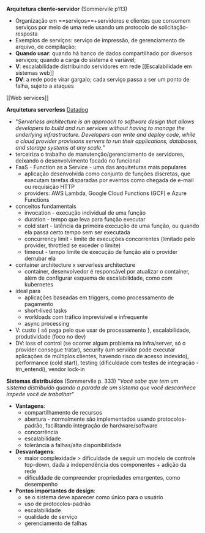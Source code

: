 **Arquitetura cliente-servidor** (Sommervile p113)
* Organização em ==serviços==+servidores e clientes que consomem serviços por meio de uma rede usando um protocolo de solicitação-resposta
* Exemplos de serviços: serviço de impressão, de gerenciamento de arquivo, de compilação;
* **Quando usar**: quando há banco de dados compartilhado por diversos serviços; quando a carga do sistema é variável;
* **V**: escalabilidade distribuindo servidores em rede [[Escalabilidade em sistemas web]]
* **DV**: a rede pode virar gargalo; cada serviço passa a ser um ponto de falha, sujeito a ataques

[[Web services]]

**Arquitetura serverless** [Datadog](https://www.datadoghq.com/knowledge-center/serverless-architecture/)
* "*Serverless architecture is an approach to software design that allows developers to build and run services without having to manage the underlying infrastructure. Developers can write and deploy code, while a cloud provider provisions servers to run their applications, databases, and storage systems at any scale.*"
* terceiriza o trabalho de manutenção/gerenciamento de servidores, deixando o desenvolvimento focado no funcional
* FaaS - Function as a Service - uma das arquiteturas mais populares
	* aplicação desenvolvida como conjunto de funções discretas, que executam tarefas disparadas por eventos como chegada de e-mail ou requisição HTTP
	* providers: AWS Lambda, Google Cloud Functions (GCF) e Azure Functions
* conceitos fundamentais
	* invocation - execução individual de uma função
	* duration - tempo que leva para função executar
	* cold start - latência da primeira execução de uma função, ou quando ela passa certo tempo sem ser executada
	* concurrency limit - limite de execuções concorrentes (limitado pelo provider, throttled se exceder o limite)
	* timeout - tempo limite de execução de função até o provider derrubar ela
* container architecture x serverless architecture
	* container, desenvolvedor é responsável por atualizar o container, além de configurar esquema de escalabilidade, como com kubernetes
* ideal para
	* aplicações baseadas em triggers, como processamento de pagamento
	* short-lived tasks
	* workloads com tráfico imprevisível e infrequente
	* async processing
* V: custo { só paga pelo que usar de processamento }, escalabilidade, produtividade (foco no dev) 
* DV: loss of control (se ocorrer algum problema na infra/server, só o provider consegue tratar), security (um servidor pode executar aplicações de múltiplos clientes, havendo risco de acesso indevido), performance (cold start), testing (dificuldade com testes de integração - #n_entendi), vendor lock-in


**Sistemas distribuídos** (Sommervile p. 333)
"*Você sabe que tem um sistema distribuído quando a parada de um sistema que você desconhece impede você de trabalhar*"
* **Vantagens**:
	* compartilhamento de recursos
	* abertura - normalmente são implementados usando protocolos-padrão, facilitando integração de hardware/software
	* concorrência
	* escalabilidade
	* tolerância a falhas/alta disponibilidade
* **Desvantagens**:
	* maior complexidade > dificuldade de seguir um modelo de controle top-down, dada a independência dos componentes + adição da rede
	* dificuldade de compreender propriedades emergentes, como desempenho
* **Pontos importantes de design**:
	* se o sistema deve aparecer como único para o usuário
	* uso de protocolos-padrão
	* escalabilidade
	* qualidade de serviço
	* gerenciamento de falhas